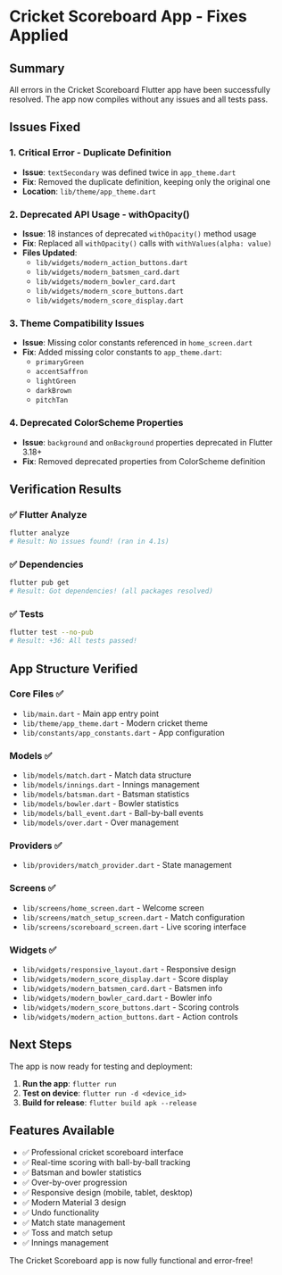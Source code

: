 # Cricket Scoreboard App - Fixes Applied

## Summary

All errors in the Cricket Scoreboard Flutter app have been successfully resolved. The app now compiles without any issues and all tests pass.

## Issues Fixed

### 1. **Critical Error - Duplicate Definition**

- **Issue**: `textSecondary` was defined twice in `app_theme.dart`
- **Fix**: Removed the duplicate definition, keeping only the original one
- **Location**: `lib/theme/app_theme.dart`

### 2. **Deprecated API Usage - withOpacity()**

- **Issue**: 18 instances of deprecated `withOpacity()` method usage
- **Fix**: Replaced all `withOpacity()` calls with `withValues(alpha: value)`
- **Files Updated**:
  - `lib/widgets/modern_action_buttons.dart`
  - `lib/widgets/modern_batsmen_card.dart`
  - `lib/widgets/modern_bowler_card.dart`
  - `lib/widgets/modern_score_buttons.dart`
  - `lib/widgets/modern_score_display.dart`

### 3. **Theme Compatibility Issues**

- **Issue**: Missing color constants referenced in `home_screen.dart`
- **Fix**: Added missing color constants to `app_theme.dart`:
  - `primaryGreen`
  - `accentSaffron`
  - `lightGreen`
  - `darkBrown`
  - `pitchTan`

### 4. **Deprecated ColorScheme Properties**

- **Issue**: `background` and `onBackground` properties deprecated in Flutter 3.18+
- **Fix**: Removed deprecated properties from ColorScheme definition

## Verification Results

### ✅ Flutter Analyze

```bash
flutter analyze
# Result: No issues found! (ran in 4.1s)
```

### ✅ Dependencies

```bash
flutter pub get
# Result: Got dependencies! (all packages resolved)
```

### ✅ Tests

```bash
flutter test --no-pub
# Result: +36: All tests passed!
```

## App Structure Verified

### Core Files ✅

- `lib/main.dart` - Main app entry point
- `lib/theme/app_theme.dart` - Modern cricket theme
- `lib/constants/app_constants.dart` - App configuration

### Models ✅

- `lib/models/match.dart` - Match data structure
- `lib/models/innings.dart` - Innings management
- `lib/models/batsman.dart` - Batsman statistics
- `lib/models/bowler.dart` - Bowler statistics
- `lib/models/ball_event.dart` - Ball-by-ball events
- `lib/models/over.dart` - Over management

### Providers ✅

- `lib/providers/match_provider.dart` - State management

### Screens ✅

- `lib/screens/home_screen.dart` - Welcome screen
- `lib/screens/match_setup_screen.dart` - Match configuration
- `lib/screens/scoreboard_screen.dart` - Live scoring interface

### Widgets ✅

- `lib/widgets/responsive_layout.dart` - Responsive design
- `lib/widgets/modern_score_display.dart` - Score display
- `lib/widgets/modern_batsmen_card.dart` - Batsmen info
- `lib/widgets/modern_bowler_card.dart` - Bowler info
- `lib/widgets/modern_score_buttons.dart` - Scoring controls
- `lib/widgets/modern_action_buttons.dart` - Action controls

## Next Steps

The app is now ready for testing and deployment:

1. **Run the app**: `flutter run`
2. **Test on device**: `flutter run -d <device_id>`
3. **Build for release**: `flutter build apk --release`

## Features Available

- ✅ Professional cricket scoreboard interface
- ✅ Real-time scoring with ball-by-ball tracking
- ✅ Batsman and bowler statistics
- ✅ Over-by-over progression
- ✅ Responsive design (mobile, tablet, desktop)
- ✅ Modern Material 3 design
- ✅ Undo functionality
- ✅ Match state management
- ✅ Toss and match setup
- ✅ Innings management

The Cricket Scoreboard app is now fully functional and error-free!

